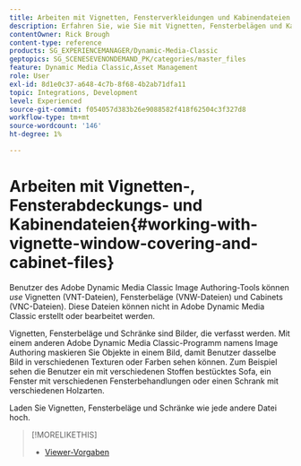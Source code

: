 ```yaml
---
title: Arbeiten mit Vignetten, Fensterverkleidungen und Kabinendateien
description: Erfahren Sie, wie Sie mit Vignetten, Fensterbelägen und Kabinendateien in Adobe Dynamic Media Classic arbeiten.
contentOwner: Rick Brough
content-type: reference
products: SG_EXPERIENCEMANAGER/Dynamic-Media-Classic
geptopics: SG_SCENESEVENONDEMAND_PK/categories/master_files
feature: Dynamic Media Classic,Asset Management
role: User
exl-id: 8d1e0c37-a648-4c7b-8f68-4b2ab71dfa11
topic: Integrations, Development
level: Experienced
source-git-commit: f054057d383b26e9088582f418f62504c3f327d8
workflow-type: tm+mt
source-wordcount: '146'
ht-degree: 1%

---
```


# Arbeiten mit Vignetten-, Fensterabdeckungs- und Kabinendateien{#working-with-vignette-window-covering-and-cabinet-files}

Benutzer des Adobe Dynamic Media Classic Image Authoring-Tools können *use* Vignetten (VNT-Dateien), Fensterbeläge (VNW-Dateien) und Cabinets (VNC-Dateien). Diese Dateien können nicht in Adobe Dynamic Media Classic erstellt oder bearbeitet werden.

Vignetten, Fensterbeläge und Schränke sind Bilder, die verfasst werden. Mit einem anderen Adobe Dynamic Media Classic-Programm namens Image Authoring maskieren Sie Objekte in einem Bild, damit Benutzer dasselbe Bild in verschiedenen Texturen oder Farben sehen können. Zum Beispiel sehen die Benutzer ein mit verschiedenen Stoffen bestücktes Sofa, ein Fenster mit verschiedenen Fensterbehandlungen oder einen Schrank mit verschiedenen Holzarten.

Laden Sie Vignetten, Fensterbeläge und Schränke wie jede andere Datei hoch.

>[!MORELIKETHIS]
>
>* [Viewer-Vorgaben](application-setup.md#viewer_presets)
